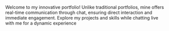 Welcome to my innovative portfolio! Unlike traditional portfolios, mine offers real-time communication through chat, ensuring direct interaction and immediate engagement. Explore my projects and skills while chatting live with me for a dynamic experience
